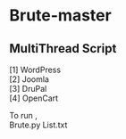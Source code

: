 # Brute-master



<h2>MultiThread Script</h2>

[1] WordPress <br />
[2] Joomla <br />
[3] DruPal <br />
[4] OpenCart <br />

To run , <br />
Brute.py List.txt <br />
